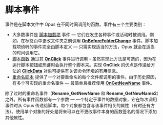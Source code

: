 # 脚本事件

事件是在脚本文件中 Opus 在不同时间调用的函数。事件有三个主要类别：

- 大多数事件是 [脚本加载项](/Manual/scripting/script_add-ins/README.zh.md) 事件 — 它们在发生各种事件或活动时被调用。例如，在标签页中更改文件夹之前调用 **[OnBeforeFolderChange](/Manual/reference/scripting_reference/scripting_events/onbeforefolderchange.zh.md)** 事件。脚本加载项侦听的事件完全由脚本定义 — 只需实现适当的方法，Opus 就会在适当的时间调用它。
- [脚本函数](/Manual/scripting/script_functions.zh.md) 通过其 **[OnClick](/Manual/reference/scripting_reference/scripting_events/onclick.zh.md)** 事件进行调用 - 虽然实现此方法是可选的，因为在运行脚本按钮或热键时会执行整个脚本来。实现 **OnClick** 的优点是传递给方法的 **[ClickData](scripting_objects/clickdata.zh.md)** 对象可提供有关该命令环境的有用信息。
- [重命名脚本](/Manual/scripting/rename_scripts/README.zh.md) 提供了一个对要重命名的每个文件都调用的事件。由于历史原因，有多个可实现的重命名事件 — 最简单且推荐使用 **[OnGetNewName](/Manual/reference/scripting_reference/scripting_events/ongetnewname.zh.md)** 事件。

除了过时的重命名事件（**Rename_GetNewName** 和 **Rename_GetNewName2**）之外，所有事件函数都有一个参数 — 一个特定于事件的数据对象，它在每次调用事件时从 Opus 传递给脚本。每个对象都包含与该事件相关的属性（有时还有方法）。使用单个对象的好处是将来可以在不更改事件本身的函数签名的情况下添加其他属性。